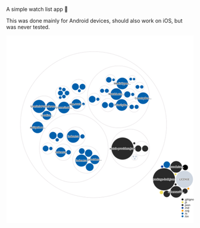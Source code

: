 A simple watch list app 🍿

This was done mainly for Android devices, should also work on iOS, but was never tested.

![Visualization of this repo](./diagram.svg)
